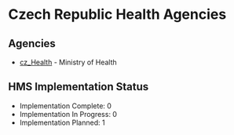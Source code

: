 # Czech Republic Health Agencies

## Agencies

- [cz_Health](cz_Health/index.md) - Ministry of Health

## HMS Implementation Status

- Implementation Complete: 0
- Implementation In Progress: 0
- Implementation Planned: 1
